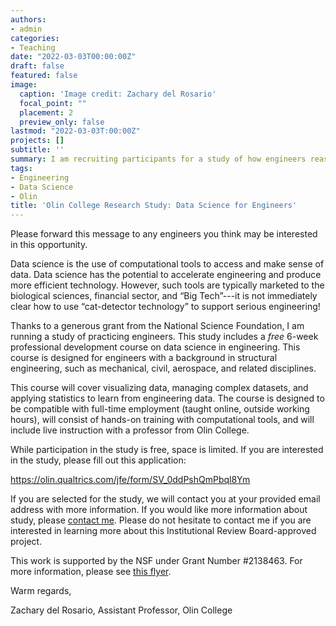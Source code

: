 ```yaml
---
authors:
- admin
categories:
- Teaching
date: "2022-03-03T00:00:00Z"
draft: false
featured: false
image:
  caption: 'Image credit: Zachary del Rosario'
  focal_point: ""
  placement: 2
  preview_only: false
lastmod: "2022-03-03T:00:00Z"
projects: []
subtitle: ''
summary: I am recruiting participants for a study of how engineers reason about data. This study includes a free 6-week professional development course!
tags:
- Engineering
- Data Science
- Olin
title: 'Olin College Research Study: Data Science for Engineers'
---
```


Please forward this message to any engineers you think may be interested in this opportunity.

Data science is the use of computational tools to access and make sense of data. Data science has the potential to accelerate engineering and produce more efficient technology. However, such tools are typically marketed to the biological sciences, financial sector, and “Big Tech”---it is not immediately clear how to use “cat-detector technology” to support serious engineering!

Thanks to a generous grant from the National Science Foundation, I am running a study of practicing engineers. This study includes a *free* 6-week professional development course on data science in engineering. This course is designed for engineers with a background in structural engineering, such as mechanical, civil, aerospace, and related disciplines.

This course will cover visualizing data, managing complex datasets, and applying statistics to learn from engineering data. The course is designed to be compatible with full-time employment (taught online, outside working hours), will consist of hands-on training with computational tools, and will include live instruction with a professor from Olin College.

While participation in the study is free, space is limited. If you are interested in the study, please fill out this application:

  https://olin.qualtrics.com/jfe/form/SV_0ddPshQmPbql8Ym

If you are selected for the study, we will contact you at your provided email address with more information. If you would like more information about study, please [contact me](https://www.zdelrosario.com/#contact). Please do not hesitate to contact me if you are interested in learning more about this Institutional Review Board-approved project.

This work is supported by the NSF under Grant Number #2138463. For more information, please see [this flyer](https://github.com/zdelrosario/zdr-site/blob/master/static/media/EVC_flyer.pdf).

Warm regards,

Zachary del Rosario, Assistant Professor, Olin College
